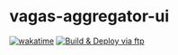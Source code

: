 # vagas-aggregator-ui

[![wakatime](https://wakatime.com/badge/github/ApiBR/vagas-aggregator-ui.svg)](https://wakatime.com/badge/github/ApiBR/vagas-aggregator-ui)
[![Build & Deploy via ftp](https://github.com/ApiBR/vagas-aggregator-ui/actions/workflows/deploy.yml/badge.svg)](https://github.com/ApiBR/vagas-aggregator-ui/actions/workflows/deploy.yml)
